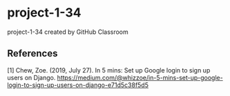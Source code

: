 # project-1-34
project-1-34 created by GitHub Classroom

## References
<a id="1">[1]</a> 
Chew, Zoe. (2019, July 27). 
In 5 mins: Set up Google login to sign up users on Django. 
https://medium.com/@whizzoe/in-5-mins-set-up-google-login-to-sign-up-users-on-django-e71d5c38f5d5